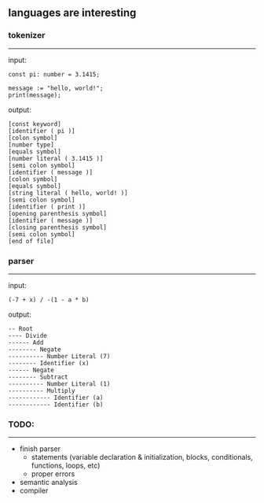 ## languages are interesting

### tokenizer
---
input:
```
const pi: number = 3.1415;

message := "hello, world!";
print(message);
```

output:
```
[const keyword]
[identifier ( pi )]
[colon symbol]
[number type]
[equals symbol]
[number literal ( 3.1415 )]
[semi colon symbol]
[identifier ( message )]
[colon symbol]
[equals symbol]
[string literal ( hello, world! )]
[semi colon symbol]
[identifier ( print )]
[opening parenthesis symbol]
[identifier ( message )]
[closing parenthesis symbol]
[semi colon symbol]
[end of file]
```

### parser
---
input:
```
(-7 + x) / -(1 - a * b)
```

output:
```
-- Root
---- Divide
------ Add
-------- Negate
---------- Number Literal (7)
-------- Identifier (x)
------ Negate
-------- Subtract
---------- Number Literal (1)
---------- Multiply
------------ Identifier (a)
------------ Identifier (b)
```
### TODO:
---
- finish parser
  - statements (variable declaration & initialization, blocks, conditionals, functions, loops, etc)
  - proper errors
- semantic analysis
- compiler
